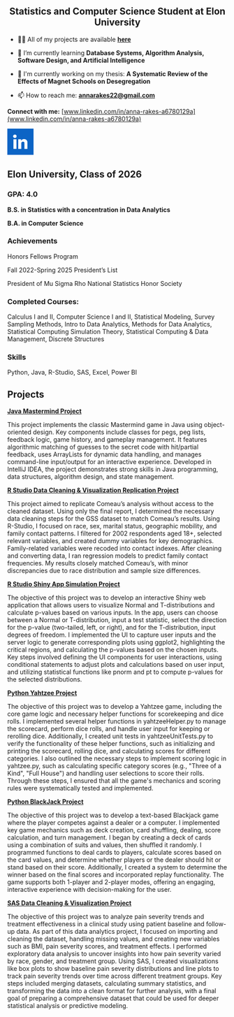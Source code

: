 <h2 align="center">Statistics and Computer Science Student at Elon University</h2>

- 👨‍💻 All of my projects are available **[here](https://github.com/annarakes?tab=repositories)**

- 🌱 I’m currently learning **Database Systems, Algorithm Analysis, Software Design, and Artificial Intelligence**

- 📝 I'm currently working on my thesis: **A Systematic Review of the Effects of Magnet Schools on Desegregation**

- 📫 How to reach me: **annarakes22@gmail.com**


**Connect with me:** [www.linkedin.com/in/anna-rakes-a6780129a](www.linkedin.com/in/anna-rakes-a6780129a)

[<img src="images/linkedin.png" width="60" height="60">](www.linkedin.com/in/anna-rakes-a6780129a)



## Elon University, Class of 2026

### GPA: 4.0

**B.S. in Statistics with a concentration in Data Analytics**

**B.A. in Computer Science**

### Achievements

Honors Fellows Program

Fall 2022-Spring 2025 President’s List 

President of Mu Sigma Rho National Statistics Honor Society

### Completed Courses:

Calculus I and II, Computer Science I and II, Statistical Modeling, Survey Sampling Methods, Intro to Data Analytics, Methods for Data Analytics, Statistical Computing Simulation Theory, Statistical Computing & Data Management, Discrete Structures	

### Skills

Python, Java, R-Studio, SAS, Excel, Power BI

## Projects

**[Java Mastermind Project](https://github.com/annarakes/Java-Mastermind.git)**

This project implements the classic Mastermind game in Java using object-oriented design. Key components include classes for pegs, peg lists, feedback logic, game history, and gameplay management. It features algorithmic matching of guesses to the secret code with hit/partial feedback, uses ArrayLists for dynamic data handling, and manages command-line input/output for an interactive experience. Developed in IntelliJ IDEA, the project demonstrates strong skills in Java programming, data structures, algorithm design, and state management.

**[R Studio Data Cleaning & Visualization Replication Project](https://github.com/annarakes/RStudio-DataReplication.git)**

This project aimed to replicate Comeau’s analysis without access to the cleaned dataset. Using only the final report, I determined the necessary data cleaning steps for the GSS dataset to match Comeau’s results. Using R-Studio, I focused on race, sex, marital status, geographic mobility, and family contact patterns. I filtered for 2002 respondents aged 18+, selected relevant variables, and created dummy variables for key demographics. Family-related variables were recoded into contact indexes. After cleaning and converting data, I ran regression models to predict family contact frequencies. My results closely matched Comeau’s, with minor discrepancies due to race distribution and sample size differences.

**[R Studio Shiny App Simulation Project](https://github.com/annarakes/RStudio-ShinyAppSimulation.git)**

The objective of this project was to develop an interactive Shiny web application that allows users to visualize Normal and T-distributions and calculate p-values based on various inputs. In the app, users can choose between a Normal or T-distribution, input a test statistic, select the direction for the p-value (two-tailed, left, or right), and for the T-distribution, input degrees of freedom. I implemented the UI to capture user inputs and the server logic to generate corresponding plots using ggplot2, highlighting the critical regions, and calculating the p-values based on the chosen inputs. Key steps involved defining the UI components for user interactions, using conditional statements to adjust plots and calculations based on user input, and utilizing statistical functions like pnorm and pt to compute p-values for the selected distributions.


**[Python Yahtzee Project](https://github.com/annarakes/Python-Yahtzee.git)**

The objective of this project was to develop a Yahtzee game, including the core game logic and necessary helper functions for scorekeeping and dice rolls. I implemented several helper functions in yahtzeeHelper.py to manage the scorecard, perform dice rolls, and handle user input for keeping or rerolling dice. Additionally, I created unit tests in yahtzeeUnitTests.py to verify the functionality of these helper functions, such as initializing and printing the scorecard, rolling dice, and calculating scores for different categories. I also outlined the necessary steps to implement scoring logic in yahtzee.py, such as calculating specific category scores (e.g., "Three of a Kind", "Full House") and handling user selections to score their rolls. Through these steps, I ensured that all the game's mechanics and scoring rules were systematically tested and implemented.

**[Python BlackJack Project](https://github.com/annarakes/Python-BlackJack.git)**

The objective of this project was to develop a text-based Blackjack game where the player competes against a dealer or a computer. I implemented key game mechanics such as deck creation, card shuffling, dealing, score calculation, and turn management. I began by creating a deck of cards using a combination of suits and values, then shuffled it randomly. I programmed functions to deal cards to players, calculate scores based on the card values, and determine whether players or the dealer should hit or stand based on their score. Additionally, I created a system to determine the winner based on the final scores and incorporated replay functionality. The game supports both 1-player and 2-player modes, offering an engaging, interactive experience with decision-making for the user.

**[SAS Data Cleaning & Visualization Project](https://github.com/annarakes/SAS-DataCleaning.git)**

The objective of this project was to analyze pain severity trends and treatment effectiveness in a clinical study using patient baseline and follow-up data. As part of this data analytics project, I focused on importing and cleaning the dataset, handling missing values, and creating new variables such as BMI, pain severity scores, and treatment effects. I performed exploratory data analysis to uncover insights into how pain severity varied by race, gender, and treatment group. Using SAS, I created visualizations like box plots to show baseline pain severity distributions and line plots to track pain severity trends over time across different treatment groups. Key steps included merging datasets, calculating summary statistics, and transforming the data into a clean format for further analysis, with a final goal of preparing a comprehensive dataset that could be used for deeper statistical analysis or predictive modeling.





